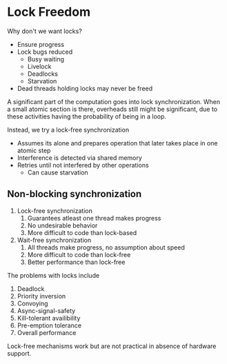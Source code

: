 # Lock Freedom

Why don't we want locks?
- Ensure progress
- Lock bugs reduced
  - Busy waiting
  - Livelock
  - Deadlocks
  - Starvation
- Dead threads holding locks may never be freed

A significant part of the computation goes into lock synchronization.
When a small atomic section is there, overheads still might be significant, due to these activities having the probability of being in a loop. 

Instead, we try a lock-free synchronization
- Assumes its alone and prepares operation that later takes place in one atomic step
- Interference is detected via shared memory
- Retries until not interfered by other operations
  - Can cause starvation

## Non-blocking synchronization

1. Lock-free synchronization
   1. Guarantees atleast one thread makes progress
   2. No undesirable behavior
   3. More difficult to code than lock-based
2. Wait-free synchronization
   1. All threads make progress, no assumption about speed
   2. More difficult to code than lock-free
   3. Better performance than lock-free

The problems with locks include
1. Deadlock
2. Priority inversion
3. Convoying
4. Async-signal-safety
5. Kill-tolerant availibility
6. Pre-emption tolerance
7. Overall performance

Lock-free mechanisms work but are not practical in absence of hardware support.